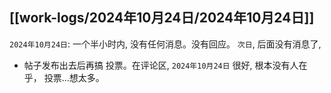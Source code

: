 
##  [[work-logs/2024年10月24日/2024年10月24日]]
`2024年10月24日`: 一个半小时内, 没有任何消息。没有回应。
`次日`, 后面没有消息了, 

- 帖子发布出去后再搞 投票。在评论区,
      `2024年10月24日` 很好, 根本没有人在乎， 投票...想太多。

